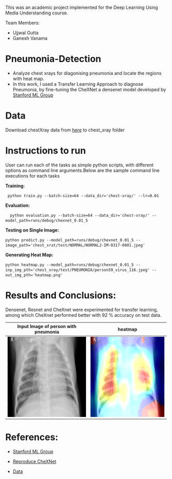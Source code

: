 This was an academic project implemented for the Deep Learning Using Media Understanding course.

Team Members: 
* Ujjwal Gutta
* Ganesh Vanama

# Pneumonia-Detection
* Analyze chest xrays for diagonising pneumonia and locate the regions with heat map.
* In this work, I used a Transfer Learning Approach to diagnose Pneumonia, by fine-tuning the CheXNet a densenet model developed by [Stanford ML Group](https://stanfordmlgroup.github.io/projects/chexnet/)

# Data 
Download chestXray data from [here](https://data.mendeley.com/datasets/rscbjbr9sj/2) to chest_xray folder

# Instructions to run
User can run each of the tasks as simple python scripts, with different options as command line arguments.Below are the sample command line executions for each tasks

 **Training:** 

     python train.py --batch-size=64 --data_dir='chest-xray/' --lr=0.01

**Evaluation:** 

	  python evaluation.py --batch-size=64 --data_dir='chest-xray/' --model_path=runs/debug/chexnet_0.01_5

**Testing on Single Image:** 

    python predict.py --model_path=runs/debug/chexnet_0.01_5 --image_path='chest_xrat/test/NORMAL/NORMAL2-IM-0317-0001.jpeg'
 
 **Generating Heat Map:** 

    python heatmap.py --model_path=runs/debug/chexnet_0.01_5 --inp_img_pth='chest_xray/test/PNEUMONIA/person59_virus_116.jpeg' --out_img_pth='heatmap.png'

# Results and Conclusions:

Densenet, Resnet and CheXnet were experimented for transfer learning, among which CheXnet performed better with 92 % accuracy on test data.

Input Image of person with pneumonia          |  heatmap          
:-------------------------:|:-------------------------:
 <img src="results/person59_virus_116.jpeg" width="250" height="250"> |  <img src="results/heatmap.png" width="250" height="250">

# References:
* [Stanford ML Group](https://stanfordmlgroup.github.io/projects/chexnet/)

* [Reproduce CheXNet](https://medium.com/@jrzech/reproducing-chexnet-with-pytorch-695ff9c3bf66)

* [Data](https://data.mendeley.com/datasets/rscbjbr9sj/2)
